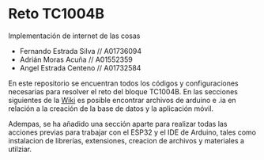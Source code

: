 # Reto TC1004B
Implementación de internet de las cosas

- Fernando Estrada Silva // A01736094
- Adrián Moras Acuña // A01552359
- Angel Estrada Centeno // A01732584

En este repositorio se encuentran todos los códigos y configuraciones necesarias para resolver el reto del bloque TC1004B. 
En las secciones siguientes de la [Wiki](https://github.com/ferestradaa/RetoIOT/wiki) es posible encontrar archivos de arduino e .ia en relación a la creación de la base de datos y la aplicación móvil. 

Adempas, se ha añadido una sección aparte para realizar todas las acciones previas para trabajar con el ESP32 y el IDE de Arduino, tales como instalacion de librerías, extensiones, creacion de archivos y materiales a utilziar. 



